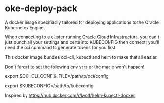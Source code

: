 

# oke-deploy-pack

A docker image specifiaclly tailored for deploying applications to the Oracle Kubernetes Engine.

When connecting to a cluster running Oracle Cloud Infrastructure, you can't just punch all your settings and certs into KUBECONFIG then connect; you'll need the oci command to generate tokens for you first.

This docker image bundles oci-cli, kubectl and helm to make that all easier.

Don't forget to set the following env vars or the magic won't happen!

export $OCI_CLI_CONFIG_FILE=/path/to/oci/config

export $KUBECONFIG=/path/to/kubeconfig

Inspired by https://hub.docker.com/r/lwolf/helm-kubectl-docker

